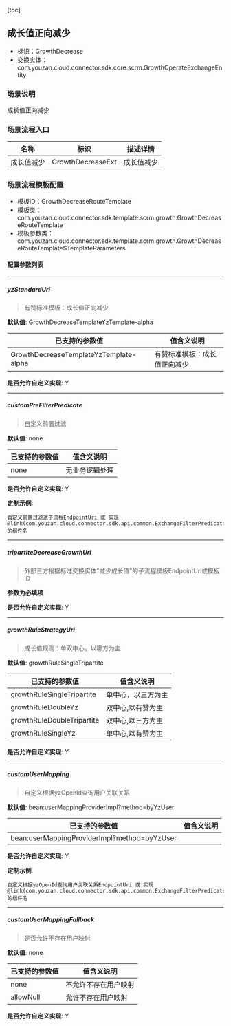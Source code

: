 [toc]

## 成长值正向减少
- 标识：GrowthDecrease
- 交换实体：com.youzan.cloud.connector.sdk.core.scrm.GrowthOperateExchangeEntity
### 场景说明
成长值正向减少
### 场景流程入口

名称 | 标识 | 描述详情
---|---|---
成长值减少 | GrowthDecreaseExt | 成长值减少

### 场景流程模板配置
- 模板ID：GrowthDecreaseRouteTemplate
- 模板类：com.youzan.cloud.connector.sdk.template.scrm.growth.GrowthDecreaseRouteTemplate
- 模板参数类：com.youzan.cloud.connector.sdk.template.scrm.growth.GrowthDecreaseRouteTemplate$TemplateParameters

#### 配置参数列表

---
##### yzStandardUri
> 有赞标准模板：成长值正向减少

**默认值**: GrowthDecreaseTemplateYzTemplate-alpha

已支持的参数值 | 值含义说明
---|---
GrowthDecreaseTemplateYzTemplate-alpha | 有赞标准模板：成长值正向减少

**是否允许自定义实现**: Y

---
##### customPreFilterPredicate
> 自定义前置过滤

**默认值**: none

已支持的参数值 | 值含义说明
---|---
none | 无业务逻辑处理

**是否允许自定义实现**: Y


**定制示例**:
```
自定义前置过滤逻子流程EndpointUri 或 实现@link(com.youzan.cloud.connector.sdk.api.common.ExchangeFilterPredicate)的组件名
```
---
##### tripartiteDecreaseGrowthUri
> 外部三方根据标准交换实体"减少成长值"的子流程模板EndpointUri或模板ID

**参数为必填项**


**是否允许自定义实现**: Y

---
##### growthRuleStrategyUri
> 成长值规则：单双中心，以哪方为主

**默认值**: growthRuleSingleTripartite

已支持的参数值 | 值含义说明
---|---
growthRuleSingleTripartite | 单中心，以三方为主
growthRuleDoubleYz | 双中心,以有赞为主
growthRuleDoubleTripartite | 双中心,以三方为主
growthRuleSingleYz | 单中心,以有赞为主

**是否允许自定义实现**: Y

---
##### customUserMapping
> 自定义根据yzOpenId查询用户关联关系

**默认值**: bean:userMappingProviderImpl?method=byYzUser

已支持的参数值 | 值含义说明
---|---
bean:userMappingProviderImpl?method=byYzUser | 

**是否允许自定义实现**: Y


**定制示例**:
```
自定义根据yzOpenId查询用户关联关系EndpointUri 或 实现@link(com.youzan.cloud.connector.sdk.api.common.ExchangeFilterPredicate)的组件名
```
---
##### customUserMappingFallback
> 是否允许不存在用户映射

**默认值**: none

已支持的参数值 | 值含义说明
---|---
none | 不允许不存在用户映射
allowNull | 允许不存在用户映射

**是否允许自定义实现**: Y



